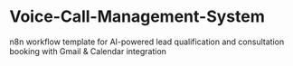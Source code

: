 # Voice-Call-Management-System
   n8n workflow template for AI-powered lead qualification and consultation booking with Gmail &amp; Calendar integration
